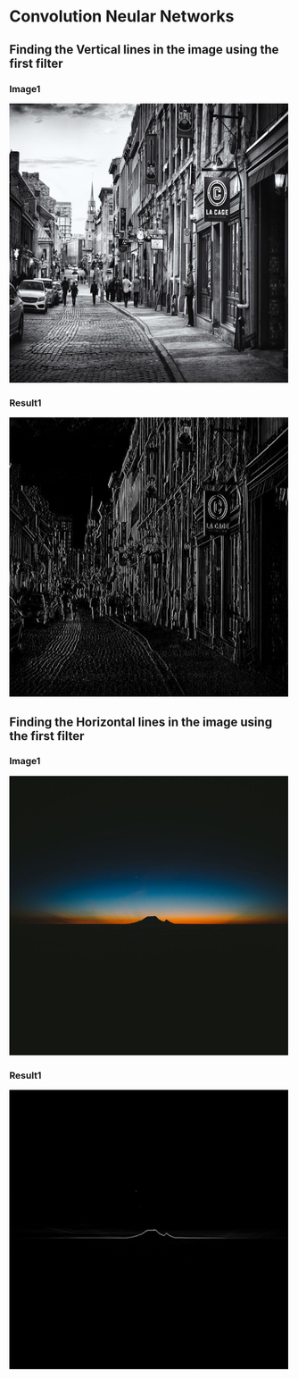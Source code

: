 # Convolution Neular Networks

## Finding the Vertical lines in the image using the first filter

### Image1
<img src="https://github.com/fark00/DS-Arch/blob/master/CNN-Convolution/image1.jpeg" width="500" height="500">

### Result1
<img src="https://github.com/fark00/DS-Arch/blob/master/CNN-Convolution/result1.PNG" width="500" height="500">

## Finding the Horizontal lines in the image using the first filter

### Image1
<img src="https://github.com/fark00/DS-Arch/blob/master/CNN-Convolution/image2.jpeg" width="500" height="500">

### Result1
<img src="https://github.com/fark00/DS-Arch/blob/master/CNN-Convolution/result2.PNG" width="500" height="500">

